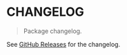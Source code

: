 # CHANGELOG

> Package changelog.

See [GitHub Releases](https://github.com/stdlib-js/utils-if-then/releases) for the changelog.